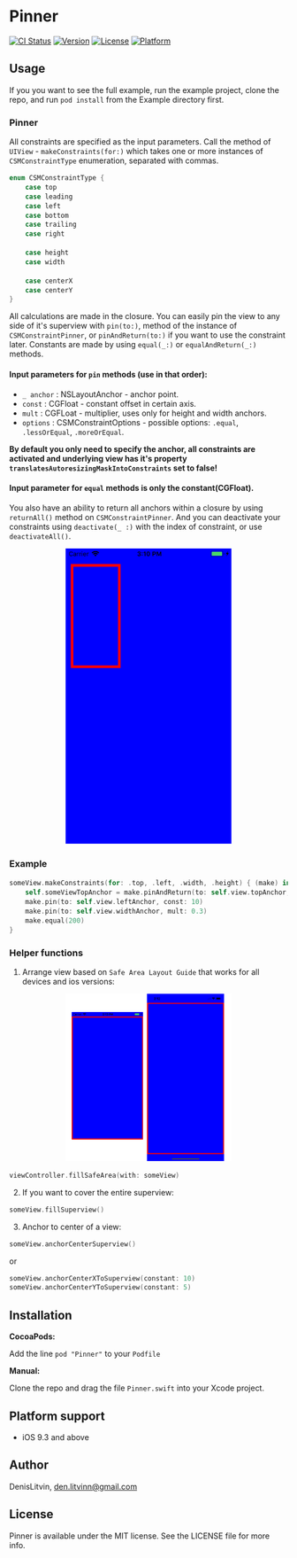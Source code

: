 # Pinner

[![CI Status](http://img.shields.io/travis/DenisLitvin/Pinner.svg?style=flat)](https://travis-ci.org/DenisLitvin/Pinner)
[![Version](https://img.shields.io/cocoapods/v/Pinner.svg?style=flat)](http://cocoapods.org/pods/Pinner)
[![License](https://img.shields.io/cocoapods/l/Pinner.svg?style=flat)](http://cocoapods.org/pods/Pinner)
[![Platform](https://img.shields.io/cocoapods/p/Pinner.svg?style=flat)](http://cocoapods.org/pods/Pinner)

## Usage

If you you want to see the full example, run the example project, clone the repo, and run `pod install` from the Example directory first.

### Pinner
All constraints are specified as the input parameters. Call the method of `UIView` - `makeConstraints(for:)` which takes one or more instances of `CSMConstraintType` enumeration, separated with commas.
```swift
enum CSMConstraintType {
    case top
    case leading
    case left
    case bottom
    case trailing
    case right

    case height
    case width

    case centerX
    case centerY
}
```

All calculations are made in the closure. You can easily pin the view to any side of it's superview with `pin(to:)`, method of the instance of `CSMConstraintPinner`, or `pinAndReturn(to:)` if you want to use the constraint later.
Constants are made by using `equal(_:)` or `equalAndReturn(_:)` methods.

#### Input parameters for `pin` methods (use in that order):
- `_ anchor` : NSLayoutAnchor - anchor point.
-  `const` : CGFloat - constant offset in certain axis.
- `mult` : CGFLoat - multiplier, uses only for height and width anchors.
- `options` : CSMConstraintOptions - possible options: `.equal`,  `.lessOrEqual`, `.moreOrEqual`.

**By default you only need to specify the anchor, all constraints are activated and underlying view has it's property `translatesAutoresizingMaskIntoConstraints` set to false!**

#### Input parameter for `equal` methods is only the constant(CGFloat).

You also have an ability to return all anchors within a closure by using `returnAll()` method on `CSMConstraintPinner`.
And you can deactivate your constraints using `deactivate(_ :)` with the index of constraint, or use `deactivateAll()`.

<p align="center">
<img src="sample1.png" width="300" max-width="50%" />
</p>

### Example
```swift
someView.makeConstraints(for: .top, .left, .width, .height) { (make) in
    self.someViewTopAnchor = make.pinAndReturn(to: self.view.topAnchor, const: 30)
    make.pin(to: self.view.leftAnchor, const: 10)
    make.pin(to: self.view.widthAnchor, mult: 0.3)
    make.equal(200)
}
```
### Helper functions

1. Arrange view based on `Safe Area Layout Guide` that works for all devices and ios versions:
<p align="center">
<img src="safeArea.png" width="300" max-width="50%" />
</p>

```swift
viewController.fillSafeArea(with: someView)
```

2. If you want to cover the entire superview:
```swift
someView.fillSuperview()
```

3. Anchor to center of a view:
```swift
someView.anchorCenterSuperview()
```
or
```swift
someView.anchorCenterXToSuperview(constant: 10)
someView.anchorCenterYToSuperview(constant: 5)
```
## Installation

**CocoaPods:**

Add the line `pod "Pinner"` to your `Podfile`

**Manual:**

Clone the repo and drag the file `Pinner.swift` into your Xcode project.

## Platform support

- iOS 9.3 and above

## Author

DenisLitvin, den.litvinn@gmail.com

## License

Pinner is available under the MIT license. See the LICENSE file for more info.
